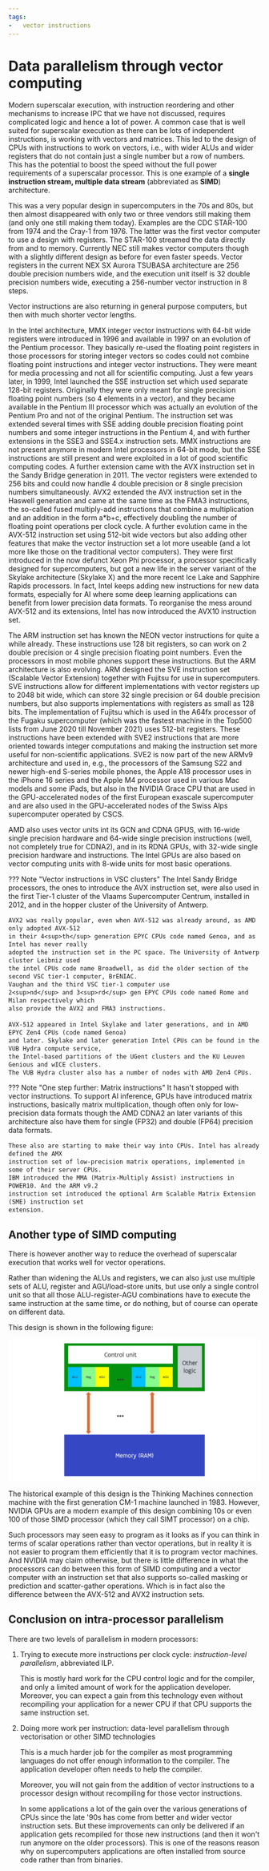 ```yaml
---
tags:
-   vector instructions
---
```


# Data parallelism through vector computing

Modern superscalar execution, with instruction reordering and other 
mechanisms to increase IPC that we have not discussed, requires complicated
logic and hence a lot of power. A common case that is well suited for
superscalar execution as there can be lots of independent instructions,
is working with vectors and matrices. 
This led to the design of CPUs with instructions to work on vectors,
i.e., with wider ALUs and wider registers that do not contain just a single
number but a row of numbers. This has the potential to boost the speed
without the full power requirements of a superscalar processor. 
This is one example of a **single instruction stream, multiple data stream**
(abbreviated as **SIMD**) architecture.

This was a very popular design in supercomputers in the 70s and 80s, but 
then almost disappeared with only two or three vendors still making them
(and only one still making them today).
Examples are the CDC STAR-100 from 1974 and the Cray-1 from 1976. 
The latter was the first vector computer to use a design with registers.
The STAR-100 streamed the data directly from and to memory.
Currently NEC still makes vector computers though with a slightly different
design as before for even faster speeds. Vector registers in the current
NEX SX Aurora TSUBASA architecture are 256 double precision numbers wide,
and the execution unit itself is 32 double precision numbers wide, executing
a 256-number vector instruction in 8 steps.

Vector instructions are also returning in general purpose computers, but then with
much shorter vector lengths.

In the Intel architecture, MMX integer vector instructions with 64-bit wide registers
were introduced in 1996 and available in 1997 on an evolution of the Pentium processor. They basically re-used
the floating point registers in those processors for storing integer vectors so codes
could not combine floating point instructions and integer vector instructions.
They were meant for media processing and not all for scientific computing.
Just a few years later, in 1999, Intel launched the SSE instruction set which used
separate 128-bit registers. Originally they were only meant for single precision
floating point numbers (so 4 elements in a vector), and they became available in 
the Pentium III processor which was actually an evolution of the Pentium Pro and not of 
the original Pentium. The instruction set was extended several times with SSE adding
double precision floating point numbers and some integer instructions in the Pentium 4, 
and with further extensions in the SSE3 and SSE4.x instruction sets. MMX instructions are
not present anymore in modern Intel processors in 64-bit mode, but the SSE instructions
are still present and were exploited in a lot of good scientific computing codes.
A further extension came with the AVX instruction set in the Sandy Bridge generation in
2011. The vector registers were extended to 256 bits and could now handle 4 double precision
or 8 single precision numbers simultaneously. AVX2 extended the AVX instruction set 
in the Haswell generation and came at the same time as the FMA3 instructions,
the so-called fused multiply-add instructions that combine a multiplication and an
addition in the form a*b+c, effectively doubling the number of floating point operations
per clock cycle. 
A further evolution came in the AVX-512 instruction set using 512-bit wide vectors but also
adding other features that make the vector instruction set a lot more useable (and a lot more
like those on the traditional vector computers). They were first introduced in the now
defunct Xeon Phi processor, a processor specifically designed for supercomputers, but
got a new life in the server variant of the Skylake architecture (Skylake X) and the more
recent Ice Lake and Sapphire Rapids processors. In fact, Intel keeps adding new instructions
for new data formats, especially for AI where some deep learning applications can benefit
from lower precision data formats. To reorganise the mess around AVX-512 and its extensions,
Intel has now introduced the AVX10 instruction set. 

The ARM instruction set has known the NEON vector instructions for quite a while already.
These instructions use 128 bit registers, so can work on 2 double precision or 4 single precision
floating point numbers. Even the processors in most mobile phones support these instructions.
But the ARM architecture is also evolving. ARM designed the SVE instruction set
(Scalable Vector Extension) together with Fujitsu for use in supercomputers. SVE instructions
allow for different implementations with vector registers up to 2048 bit wide, which can store
32 single precision or 64 double precision numbers, but also supports implementations with 
registers as small as 128 bits. The implementation of Fujitsu which is used in the A64fx processor 
of the Fugaku supercomputer (which was the fastest machine in the Top500 lists from June 2020 till November 2021)
uses 512-bit registers. These instructions have been extended with SVE2 instructions that are more
oriented towards integer computations and making the instruction set more useful for non-scientific
applications. SVE2 is now part of the new ARMv9 architecture and used in, e.g., the processors
of the Samsung S22 and newer high-end S-series mobile phones, the Apple A18 processor uses in the iPhone 16 series and
the Apple M4 processor used in various Mac models and some iPads,
but also in the  NVIDIA Grace CPU that are
used in the GPU-accelerated nodes of the first European exascale supercomputer and are also 
used in the GPU-accelerated nodes of the Swiss Alps supercomputer operated by CSCS.

AMD also uses vector units int its GCN and CDNA GPUS, with 16-wide single precision 
hardware and 64-wide single precision instructions (well, not completely true for CDNA2), 
and in its RDNA GPUs, with 
32-wide single precision hardware and instructions. The Intel GPUs are also based
on vector computing units with 8-wide units for most basic operations.

??? Note "Vector instructions in VSC clusters"
    The Intel Sandy Bridge processors, the ones to introduce the AVX instruction set,
    were also used in the first
    Tier-1 cluster of the Vlaams Supercomputer Centrum, installed in 2012, and in the
    hopper cluster of the University of Antwerp.

    AVX2 was really popular, even when AVX-512 was already around, as AMD only adopted AVX-512
    in their 4<sup>th</sup> generation EPYC CPUs code named Genoa, and as Intel has never really
    adopted the instruction set in the PC space. The University of Antwerp cluster Leibniz used
    the intel CPUs code name Broadwell, as did the older section of the second VSC tier-1 computer, BrENIAC.
    Vaughan and the third VSC tier-1 computer use
    2<sup>nd</sup> and 3<sup>rd</sup> gen EPYC CPUs code named Rome and Milan respectively which
    also provide the AVX2 and FMA3 instructions.

    AVX-512 appeared in Intel Skylake and later generations, and in AMD EPYC Zen4 CPUs (code named Genoa)
    and later. Skylake and later generation Intel CPUs can be found in the VUB Hydra compute service,
    the Intel-based partitions of the UGent clusters and the KU Leuven Genious and wICE clusters.
    The VUB Hydra cluster also has a number of nodes with AMD Zen4 CPUs.

??? Note "One step further: Matrix instructions"
    It hasn't stopped with vector instructions. To support AI inference, GPUs have introduced
    matrix instructions, basically matrix multiplication, though often only for low-precision
    data formats though the AMD CDNA2 an later variants of this architecture also have them
    for single (FP32) and double (FP64) precision data formats.

    These also are starting to make their way into CPUs. Intel has already defined the AMX
    instruction set of low-precision matrix operations, implemented in some of their server CPUs.
    IBM introduced the MMA (Matrix-Multiply Assist) instructions in POWER10. And the ARM v9.2
    instruction set introduced the optional Arm Scalable Matrix Extension (SME) instruction set
    extension.


## Another type of SIMD computing

There is however another way to reduce the overhead of superscalar execution
that works well for vector operations. 

Rather than widening the ALUs and registers, we can also just use
multiple sets of ALU, register and AGU/load-store units,
but use only a single control unit so that all those
ALU-register-AGU combinations have to execute the same
instruction at the same time, or do nothing, but of course
can operate on different data.

This design is shown in the following figure:

![SIMD with shared instruction decoder](../img/C02_S05_01_SIMD_CM.png)

The historical example of this design is the Thinking Machines connection machine 
with the first generation CM-1 machine launched in 1983. However, NVIDIA GPUs are a 
modern example of this design combining 10s or even 100 of those SIMD processor
(which they call SIMT processor) on a chip.

Such processors may seen easy to program as it looks as if you can think in terms
of scalar operations rather than vector operations, but in reality it is not easier
to program them efficiently that it is to program vector machines. And NVIDIA may claim
otherwise, but there is little difference in what the processors can do between this
form of SIMD computing and a vector computer with an instruction set that also 
supports so-called masking or prediction and scatter-gather operations.
Which is in fact also the difference between the AVX-512 and AVX2 instruction 
sets.


## Conclusion on intra-processor parallelism

There are two levels of parallelism in modern processors:

1.  Trying to execute more instructions per clock cycle: *instruction-level parallelism*, abbreviated ILP.

    This is mostly hard work for the CPU control logic and for the compiler, and
    only a limited amount of work for the application developer.
    Moreover, you can expect a gain from this technology even without recompiling
    your application for a newer CPU if that CPU supports the same instruction set.

2.  Doing more work per instruction: data-level parallelism through vectorisation or other SIMD technologies

    This is a much harder job for the compiler as most programming languages do not 
    offer enough information to the compiler. The application developer often needs
    to help the compiler.

    Moreover, you will not gain from the addition of vector instructions to a processor
    design without recompiling for those vector instructions.

    In some applications a lot of the gain over the various generations of CPUs since the late
    '90s has come from better and wider vector instruction sets. But these improvements can
    only be delivered if an application gets recompiled for those new instructions (and then
    it won't run anymore on the older processors). This is one of the reasons reason why on supercomputers
    applications are often installed from source code rather than from binaries.


